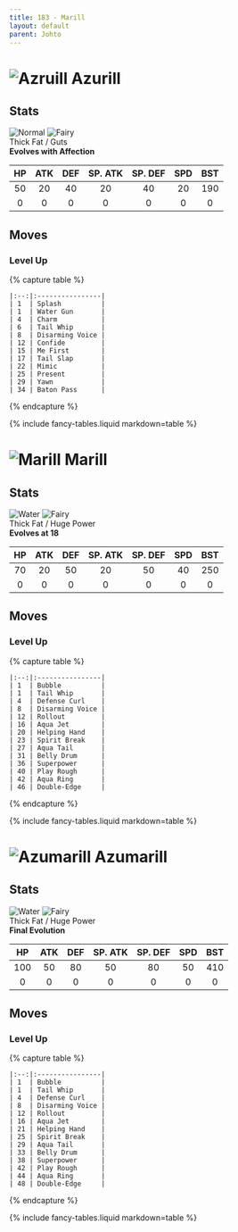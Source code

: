 ```yaml
---
title: 183 - Marill
layout: default
parent: Johto
---
```


# ![Azruill](https://serebii.net/pokedex-sm/icon/298.png) Azurill
## Stats

![Normal](https://archives.bulbagarden.net/media/upload/thumb/8/89/NormalIC_BDSP.png/70px-NormalIC_BDSP.png) ![Fairy](https://archives.bulbagarden.net/media/upload/thumb/d/d6/FairyIC_BDSP.png/70px-FairyIC_BDSP.png)  
Thick Fat / Guts   
**Evolves with Affection**

| HP | ATK | DEF | SP. ATK | SP. DEF | SPD | BST |
|:--:|:---:|:---:|:-------:|:-------:|:---:|:---:|
| 50 | 20  | 40  | 20      | 40      | 20  | 190 |
| 0  | 0   | 0   | 0       | 0       | 0   | 0   |

## Moves
### Level Up

{% capture table %}
```table
|:--:|:----------------|
| 1  | Splash          |
| 1  | Water Gun       |
| 4  | Charm           |
| 6  | Tail Whip       |
| 8  | Disarming Voice |
| 12 | Confide         |
| 15 | Me First        |
| 17 | Tail Slap       |
| 22 | Mimic           |
| 25 | Present         |
| 29 | Yawn            |
| 34 | Baton Pass      |
```
{% endcapture %}

<div markdown="0">{% include fancy-tables.liquid markdown=table %}</div>

# ![Marill](https://serebii.net/pokedex-sm/icon/183.png) Marill
## Stats

![Water](https://archives.bulbagarden.net/media/upload/thumb/2/2b/WaterIC_BDSP.png/70px-WaterIC_BDSP.png) ![Fairy](https://archives.bulbagarden.net/media/upload/thumb/d/d6/FairyIC_BDSP.png/70px-FairyIC_BDSP.png)  
Thick Fat / Huge Power   
**Evolves at 18**

| HP | ATK | DEF | SP. ATK | SP. DEF | SPD | BST |
|:--:|:---:|:---:|:-------:|:-------:|:---:|:---:|
| 70 | 20  | 50  | 20      | 50      | 40  | 250 |
| 0  | 0   | 0   | 0       | 0       | 0   | 0   |

## Moves
### Level Up

{% capture table %}
```table
|:--:|:----------------|
| 1  | Bubble          |
| 1  | Tail Whip       |
| 4  | Defense Curl    |
| 8  | Disarming Voice |
| 12 | Rollout         |
| 16 | Aqua Jet        |
| 20 | Helping Hand    |
| 23 | Spirit Break    |
| 27 | Aqua Tail       |
| 31 | Belly Drum      |
| 36 | Superpower      |
| 40 | Play Rough      |
| 42 | Aqua Ring       |
| 46 | Double-Edge     |
```
{% endcapture %}

<div markdown="0">{% include fancy-tables.liquid markdown=table %}</div>

# ![Azumarill](https://serebii.net/pokedex-sm/icon/184.png) Azumarill
## Stats

![Water](https://archives.bulbagarden.net/media/upload/thumb/2/2b/WaterIC_BDSP.png/70px-WaterIC_BDSP.png) ![Fairy](https://archives.bulbagarden.net/media/upload/thumb/d/d6/FairyIC_BDSP.png/70px-FairyIC_BDSP.png)  
Thick Fat / Huge Power   
**Final Evolution**

| HP  | ATK | DEF | SP. ATK | SP. DEF | SPD | BST |
|:---:|:---:|:---:|:-------:|:-------:|:---:|:---:|
| 100 | 50  | 80  | 50      | 80      | 50  | 410 |
| 0   | 0   | 0   | 0       | 0       | 0   | 0   |

## Moves
### Level Up

{% capture table %}
```table
|:--:|:----------------|
| 1  | Bubble          |
| 1  | Tail Whip       |
| 4  | Defense Curl    |
| 8  | Disarming Voice |
| 12 | Rollout         |
| 16 | Aqua Jet        |
| 21 | Helping Hand    |
| 25 | Spirit Break    |
| 29 | Aqua Tail       |
| 33 | Belly Drum      |
| 38 | Superpower      |
| 42 | Play Rough      |
| 44 | Aqua Ring       |
| 48 | Double-Edge     |
```
{% endcapture %}

<div markdown="0">{% include fancy-tables.liquid markdown=table %}</div>
